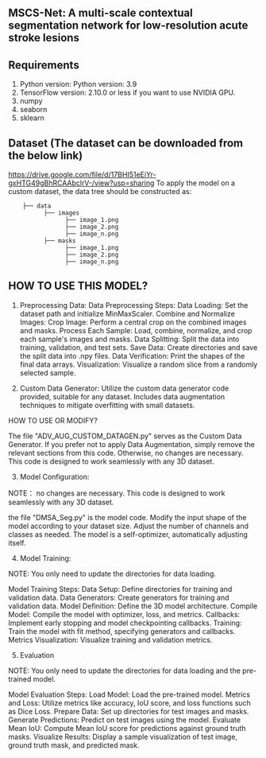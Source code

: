 ## MSCS-Net: A multi-scale contextual segmentation network for low-resolution acute stroke lesions


## Requirements
1. Python version: Python version: 3.9
2. TensorFlow version: 2.10.0 or less if you want to use NVIDIA GPU. 
3. numpy
4. seaborn
5. sklearn


## Dataset (The dataset can be downloaded from the below link)
https://drive.google.com/file/d/17BHI51eEiYr-gxHTG49gBhRCAAbclrV-/view?usp=sharing
To apply the model on a custom dataset, the data tree should be constructed as:
``` 
    ├── data
          ├── images
                ├── image_1.png
                ├── image_2.png
                ├── image_n.png
          ├── masks
                ├── image_1.png
                ├── image_2.png
                ├── image_n.png
```
##  HOW TO USE THIS MODEL?
1. Preprocessing Data: 
Data Preprocessing Steps:
Data Loading:
Set the dataset path and initialize MinMaxScaler.
Combine and Normalize Images:
Crop Image: Perform a central crop on the combined images and masks.
Process Each Sample: Load, combine, normalize, and crop each sample's images and masks.
Data Splitting: Split the data into training, validation, and test sets.
Save Data: Create directories and save the split data into .npy files.
Data Verification: Print the shapes of the final data arrays.
Visualization: Visualize a random slice from a randomly selected sample.


2. Custom Data Generator:
Utilize the custom data generator code provided, suitable for any dataset.
Includes data augmentation techniques to mitigate overfitting with small datasets.

HOW TO USE OR MODIFY?

The file "ADV_AUG_CUSTOM_DATAGEN.py" serves as the Custom Data Generator. If you prefer not to apply Data Augmentation, simply remove the relevant sections from this code. Otherwise, no changes are necessary. This code is designed to work seamlessly with any 3D dataset.


3. Model Configuration:

NOTE： no changes are necessary. This code is designed to work seamlessly with any 3D dataset.

the file "DMSA_Seg.py" is the model code. 
Modify the input shape of the model according to your dataset size.
Adjust the number of channels and classes as needed.
The model is a self-optimizer, automatically adjusting itself.



4. Model Training:

NOTE: You only need to update the directories for data loading.

Model Training Steps:
Data Setup: Define directories for training and validation data.
Data Generators: Create generators for training and validation data.
Model Definition: Define the 3D model architecture.
Compile Model: Compile the model with optimizer, loss, and metrics.
Callbacks: Implement early stopping and model checkpointing callbacks.
Training: Train the model with fit method, specifying generators and callbacks.
Metrics Visualization: Visualize training and validation metrics.


5. Evaluation

NOTE: You only need to update the directories for data loading and the pre-trained model.

Model Evaluation Steps:
Load Model: Load the pre-trained model.
Metrics and Loss: Utilize metrics like accuracy, IoU score, and loss functions such as Dice Loss.
Prepare Data: Set up directories for test images and masks.
Generate Predictions: Predict on test images using the model.
Evaluate Mean IoU: Compute Mean IoU score for predictions against ground truth masks.
Visualize Results: Display a sample visualization of test image, ground truth mask, and predicted mask.
